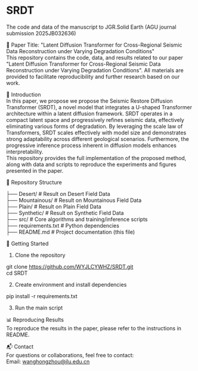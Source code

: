# SRDT
The code and data of the manuscript to JGR.Solid Earth (AGU journal submission 2025JB032636)  


📄 Paper Title: "Latent Diffusion Transformer for Cross-Regional Seismic Data Reconstruction under Varying Degradation Conditions"  
This repository contains the code, data, and results related to our paper "Latent Diffusion Transformer for Cross-Regional Seismic Data Reconstruction under Varying Degradation Conditions". All materials are provided to facilitate reproducibility and further research based on our work.  


🧠 Introduction  
In this paper, we propose we propose the Seismic Restore Diffusion Transformer (SRDT), a novel model that integrates a U-shaped Transformer architecture within a latent diffusion framework. SRDT operates in a compact latent space and progressively refines seismic data, effectively eliminating various forms of degradation. By leveraging the scale law of Transformers, SRDT scales effectively with model size and demonstrates strong adaptability across different geological scenarios. Furthermore, the progressive inference process inherent in diffusion models enhances interpretability.  
This repository provides the full implementation of the proposed method, along with data and scripts to reproduce the experiments and figures presented in the paper.


📁 Repository Structure  

├── Desert/               # Result on Desert Field Data  
├── Mountainous/               # Result on Mountainous Field Data  
├── Plain/               # Result on Plain Field Data  
├── Synthetic/               # Result on Synthetic Field Data  
├── src/            # Core algorithms and training/inference scripts  
├── requirements.txt    # Python dependencies  
├── README.md           # Project documentation (this file)  


🚀 Getting Started  
1. Clone the repository  
  
git clone https://github.com/WYJLCYWHZ/SRDT.git  
cd SRDT  

2. Create environment and install dependencies  
  
pip install -r requirements.txt  
  
3. Run the main script  
  
📊 Reproducing Results  
To reproduce the results in the paper, please refer to the instructions in README.  


📬 Contact  
For questions or collaborations, feel free to contact:  
Email: wanghongzhou@jlu.edu.cn  
